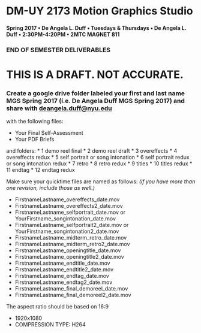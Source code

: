 # DM-UY 2173 Motion Graphics Studio

#### Spring 2017 • De Angela L. Duff • Tuesdays &amp; Thursdays • De Angela L. Duff • 2:30PM-4:20PM • 2MTC MAGNET 811

### END OF SEMESTER DELIVERABLES
# THIS IS A DRAFT. NOT ACCURATE.

### Create a google drive folder labeled your first and last name MGS Spring 2017 (i.e. De Angela Duff MGS Spring 2017) and share with deangela.duff@nyu.edu

with the following files:
* Your Final Self-Assessment
* Your PDF Briefs

and folders:
    * 1 demo reel final
    * 2 demo reel draft
    * 3 overeffects
    * 4 overeffects redux
    * 5 self portrait or song intonation
    * 6 self portrait redux or song intonation redux
    * 7 retro
    * 8 retro redux
    * 9 titles
    * 10 titles redux
    * 11 endtag
    * 12 endtag redux
 

Make sure your quicktime files are named as follows:
*(if you have more than one revision, include those as well.)*
* FirstnameLastname_overeffects_date.mov
* FirstnameLastname_overeffects2_date.mov
* FirstnameLastname_selfportrait_date.mov or YourFirstname_songintonation_date.mov
* FirstnameLastname_selfportrait2_date.mov or YourFirstname_songintonation2_date.mov
* FirstnameLastname_midterm_retro_date.mov
* FirstnameLastname_midterm_retro2_date.mov
* FirstnameLastname_openingtitle_date.mov
* FirstnameLastname_openingtitle2_date.mov
* FirstnameLastname_endtitle_date.mov
* FirstnameLastname_endtitle2_date.mov
* FirstnameLastname_endtag_date.mov
* FirstnameLastname_endtag2_date.mov
* FirstnameLastname_final_demoreel_date.mov
* FirstnameLastname_final_demoreel2_date.mov


The aspect ratio should be based on 16:9
* 1920x1080
* COMPRESSION TYPE: H264